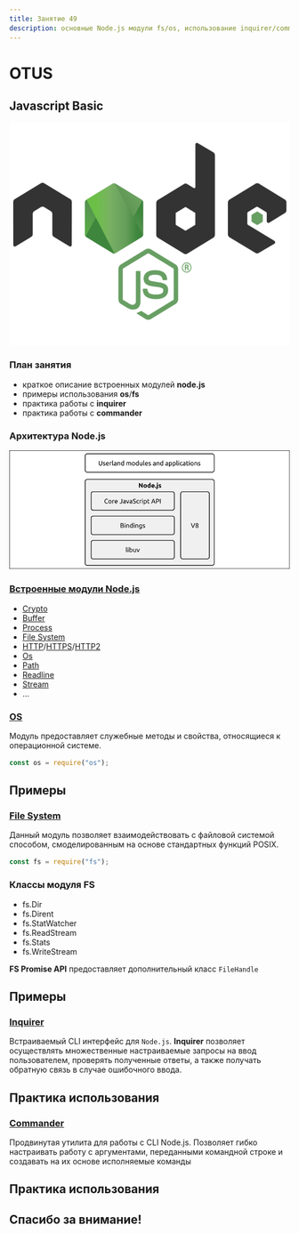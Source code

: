 ```yaml
---
title: Занятие 49
description: основные Node.js модули fs/os, использование inquirer/commander для создания консольных приложений
---
```


# OTUS

## Javascript Basic

<!-- v -->

<img src="./images/nodejs.png" width="520px" height="400px">

<!-- s -->

### План занятия

- краткое описание встроенных модулей **node.js**
- примеры использования **os**/**fs**
- практика работы с **inquirer**
- практика работы с **commander**

<!-- v -->

### Архитектура Node.js

<img src="./images/arch.png">

<!-- v -->

### [Встроенные модули Node.js](https://nodejs.org/dist/latest-v14.x/docs/api/)

- [Crypto](https://nodejs.org/dist/latest-v14.x/docs/api/crypto.html)
- [Buffer](https://nodejs.org/dist/latest-v14.x/docs/api/buffer.html)
- [Process](https://nodejs.org/dist/latest-v14.x/docs/api/process.html)
- [File System](https://nodejs.org/dist/latest-v14.x/docs/api/fs.html)
- [HTTP](https://nodejs.org/dist/latest-v14.x/docs/api/http.html)/[HTTPS](https://nodejs.org/dist/latest-v14.x/docs/api/https.html)/[HTTP2](https://nodejs.org/dist/latest-v14.x/docs/api/http2.html)
- [Os](https://nodejs.org/dist/latest-v14.x/docs/api/os.html)
- [Path](https://nodejs.org/dist/latest-v14.x/docs/api/path.html)
- [Readline](https://nodejs.org/dist/latest-v14.x/docs/api/readline.html)
- [Stream](https://nodejs.org/dist/latest-v14.x/docs/api/stream.html)
- ...

<!-- v -->

### [OS](https://nodejs.org/dist/latest-v14.x/docs/api/os.html)

Модуль предоставляет служебные методы и свойства, относящиеся к операционной системе.

```js
const os = require("os");
```

<!-- v -->

## Примеры

<!-- v -->

### [File System](https://nodejs.org/dist/latest-v14.x/docs/api/fs.html)

Данный модуль позволяет взаимодействовать с файловой системой способом, смоделированным на основе стандартных функций POSIX.

```js
const fs = require("fs");
```

<!-- v -->

### Классы модуля FS

- fs.Dir
- fs.Dirent
- fs.StatWatcher
- fs.ReadStream
- fs.Stats
- fs.WriteStream

**FS Promise API** предоставляет дополнительный класс `FileHandle`

<!-- v -->

## Примеры

<!-- v -->

### [Inquirer](https://www.npmjs.com/package/inquirer)

Встраиваемый CLI интерфейс для `Node.js`.
**Inquirer** позволяет осуществлять множественные настраиваемые запросы на ввод пользователем, проверять полученные ответы, а также получать обратную связь в случае ошибочного ввода.

<!-- v -->

## Практика использования

<!-- v -->

### [Commander](https://www.npmjs.com/package/commander)

Продвинутая утилита для работы с CLI Node.js. Позволяет гибко настраивать работу с аргументами, переданными командной строке и создавать на их основе исполняемые команды

<!-- v -->

## Практика использования

<!-- v -->

## Спасибо за внимание!
